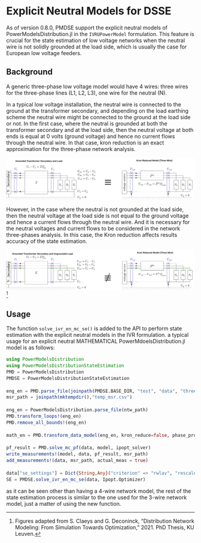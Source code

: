 # Explicit Neutral Models for DSSE

As of version 0.8.0, PMDSE support the explicit neutral models of PowerModelsDistribution.jl in the `IVRUPowerModel` formulation. This feature is crucial for the state estimation of low voltage networks when the neutral wire is not solidly grounded at the load side, which is usually the case for European low voltage feeders. 

## Background

A generic three-phase low voltage model would have 4 wires: three wires for the three-phase lines (L1, L2, L3), one wire for the neutral (N).

In a typical low voltage installation, the neutral wire is connected to the ground at the transformer secondary, and depending on the load earthing scheme the neutral wire might be connected to the ground at the load side or not. In the first case, where the neutral is grounded at both the transformer secondary and at the load side, then the neutral voltage at both ends is equal at 0 volts (ground voltage) and hence no current flows through the neutral wire. In that case, kron reduction is an exact approximation for the three-phase network analysis. 


![Four-wire-grounded-at-load](GroundedKronRed.svg)

However, in the case where the neutral is not grounded at the load side, then the neutral voltage at the load side is not equal to the ground voltage and hence a current flows through the neutral wire. And it is necessary for the neutral voltages and current flows to be considered in the network three-phases analysis. In this case, the Kron reduction affects results accuracy of the state estimation.

![Four-wire-not-grounded-at-load](UngroundedNotKron.svg) [^1]

[^1]: Figures adapted from S. Claeys and G. Deconinck, “Distribution Network Modeling: From Simulation Towards Optimization,” 2021. PhD Thesis, KU Leuven.


## Usage
The function `solve_ivr_en_mc_se()` is added to the API to perform state estimation with the explicit neutral models in the IVR formulation. a typical usage for an explicit neutral MATHEMATICAL PowerMdoelsDistribution.jl model is as follows:

```julia
using PowerModelsDistribution
using PowerModelsDistributionStateEstimation
PMD = PowerModelsDistribution
PMDSE = PowerModelsDistributionStateEstimation

eng_en = PMD.parse_file(joinpath(PMDSE.BASE_DIR, "test", "data", "three-bus-en-models", "3bus_4wire.dss"))
msr_path = joinpath(mktempdir(),"temp_msr.csv")

eng_en = PowerModelsDistribution.parse_file(ntw_path)
PMD.transform_loops!(eng_en)
PMD.remove_all_bounds!(eng_en)

math_en = PMD.transform_data_model(eng_en, kron_reduce=false, phase_project=false)

pf_result = PMD.solve_mc_pf(data, model, ipopt_solver)
write_measurements!(model, data, pf_result, msr_path)
add_measurements!(data, msr_path, actual_meas = true)

data["se_settings"] = Dict{String,Any}("criterion" => "rwlav", "rescaler" => 1)
SE = PMDSE.solve_ivr_en_mc_se(data, Ipopt.Optimizer)
```


as it can be seen other than having a 4-wire network model, the rest of the state estimation process is similar to the one used for the 3-wire network model, just a matter of using the new function.

